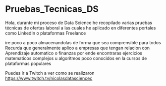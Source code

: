 # Pruebas_Tecnicas_DS
Hola, durante mi proceso de Data Science  he recopilado varias pruebas técnicas de ofertas laboral a las cuales he aplicado en diferentes portales como LinkedIn o plataformas Freelance 

ire poco a poco almacenandolas de forma que sea comprensible para todos
Recurda que generalmente aplico a empresas que tengan relacion con Aprendizaje automatico o finanzas 
por ende encontraras ejercicios matematicos complejos u algoritmos poco conocidos en la cursos de plataformas populares


Puedes ir a Twitch a ver como se realizaron
https://www.twitch.tv/nicolasdatasciencec
